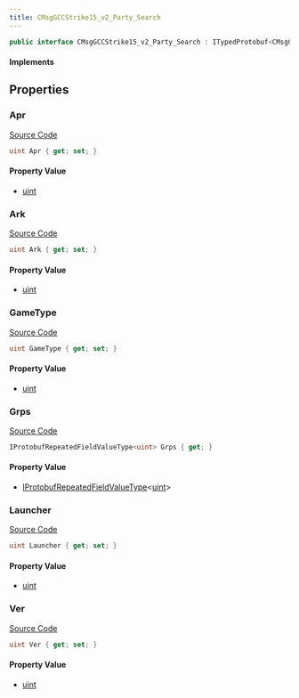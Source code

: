 ```yaml
---
title: CMsgGCCStrike15_v2_Party_Search
---
```


```csharp
public interface CMsgGCCStrike15_v2_Party_Search : ITypedProtobuf<CMsgGCCStrike15_v2_Party_Search>, INativeHandle
```

#### Implements

## Properties

### Apr

[Source Code](https://github.com/swiftly-solution/swiftlys2/blob/main/managed/src/SwiftlyS2.Generated/Protobufs/Interfaces/CMsgGCCStrike15_v2_Party_Search.cs#L16)

```csharp
uint Apr { get; set; }
```

#### Property Value

- [uint](https://learn.microsoft.com/dotnet/api/system.uint32)

### Ark

[Source Code](https://github.com/swiftly-solution/swiftlys2/blob/main/managed/src/SwiftlyS2.Generated/Protobufs/Interfaces/CMsgGCCStrike15_v2_Party_Search.cs#L19)

```csharp
uint Ark { get; set; }
```

#### Property Value

- [uint](https://learn.microsoft.com/dotnet/api/system.uint32)

### GameType

[Source Code](https://github.com/swiftly-solution/swiftlys2/blob/main/managed/src/SwiftlyS2.Generated/Protobufs/Interfaces/CMsgGCCStrike15_v2_Party_Search.cs#L28)

```csharp
uint GameType { get; set; }
```

#### Property Value

- [uint](https://learn.microsoft.com/dotnet/api/system.uint32)

### Grps

[Source Code](https://github.com/swiftly-solution/swiftlys2/blob/main/managed/src/SwiftlyS2.Generated/Protobufs/Interfaces/CMsgGCCStrike15_v2_Party_Search.cs#L22)

```csharp
IProtobufRepeatedFieldValueType<uint> Grps { get; }
```

#### Property Value

- [IProtobufRepeatedFieldValueType](/docs/api/shared/netmessages/iprotobufrepeatedfieldvaluetype-1)<[uint](https://learn.microsoft.com/dotnet/api/system.uint32)>

### Launcher

[Source Code](https://github.com/swiftly-solution/swiftlys2/blob/main/managed/src/SwiftlyS2.Generated/Protobufs/Interfaces/CMsgGCCStrike15_v2_Party_Search.cs#L25)

```csharp
uint Launcher { get; set; }
```

#### Property Value

- [uint](https://learn.microsoft.com/dotnet/api/system.uint32)

### Ver

[Source Code](https://github.com/swiftly-solution/swiftlys2/blob/main/managed/src/SwiftlyS2.Generated/Protobufs/Interfaces/CMsgGCCStrike15_v2_Party_Search.cs#L13)

```csharp
uint Ver { get; set; }
```

#### Property Value

- [uint](https://learn.microsoft.com/dotnet/api/system.uint32)

